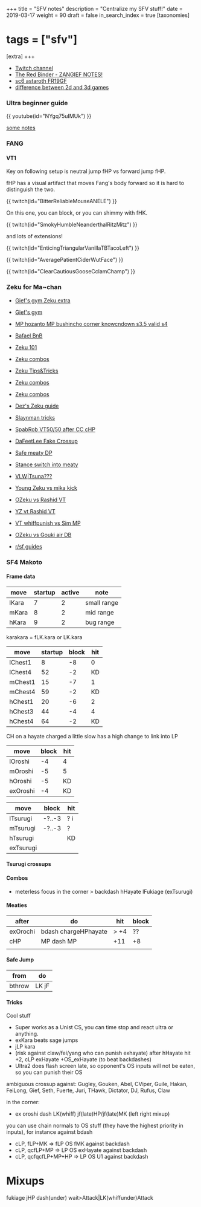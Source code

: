 +++
title = "SFV notes"
description = "Centralize my SFV stuff!"
date = 2019-03-17
weight = 90
draft = false
in_search_index = true
[taxonomies]
# tags = ["sfv"]
[extra]
+++

- [Twitch channel](https://www.twitch.tv/lucyjojo)
- [The Red Binder - ZANGIEF NOTES!](https://docs.google.com/document/d/1In7xSy_Gm_yr8HkQdpDs_I3F0NZPZZYHc2Mv8w_OyCU/edit#)
- [sc6 astaroth FR19GF](https://youtu.be/xBvVvCLx7Q4?t=6570)
- [difference between 2d and 3d games](./handmade/2d3d.md)

### Ultra beginner guide

{{ youtube(id="NYgq75uIMUk") }}

[some notes](https://docs.google.com/document/d/1BMXvcioX0iI8Ec8DyVX2xy6i8_wlnShpv1THkJDcMgU/edit#)

### FANG

#### VT1

Key on following setup is neutral jump fHP vs forward jump fHP.

fHP has a visual artifact that moves Fang's body forward so it is hard to distinguish the two.

{{ twitch(id="BitterReliableMouseANELE") }}

On this one, you can block, or you can shimmy with fHK.

{{ twitch(id="SmokyHumbleNeanderthalRitzMitz") }}

and lots of extensions!

{{ twitch(id="EnticingTriangularVanillaTBTacoLeft") }}

{{ twitch(id="AveragePatientCiderWutFace") }}

{{ twitch(id="ClearCautiousGooseCclamChamp") }}

### Zeku for Ma~chan

- [Gief's gym Zeku extra](https://old.reddit.com/r/StreetFighter/comments/7bu4n0/giefs_gym_character_supplements_zeku/?st=jzwr2tfo&sh=942e0b30)
- [Gief's gym](https://www.reddit.com/r/StreetFighter/wiki/v/giefsgym)

- [MP hozanto MP bushincho corner knowcndown s3.5 valid s4](https://www.youtube.com/watch?v=iPlxoawxiOc)
- [Bafael BnB](https://www.youtube.com/watch?v=qdr7xqGwQTs)
- [Zeku 101](https://youtu.be/lBx6cklVmmY)
- [Zeku combos](https://www.youtube.com/watch?v=OKv84WYoI1g)
- [Zeku Tips&Tricks](https://www.youtube.com/watch?v=zqU-073GofE)
- [Zeku combos](https://youtu.be/ADd3OLVl8_0)
- [Zeku combos](https://www.youtube.com/watch?v=eNvoAp1e95s)
- [Dez's Zeku guide](https://docs.google.com/document/d/1E0rGMI5HUju-GbbvKJ5fpp1xz3cLHveKhXH4pBl_1OM/edit)

- [Slaynman tricks](https://youtu.be/_0fgyX6xA-A)
- [SpabRob VT50/50 after CC cHP](https://www.youtube.com/watch?v=lVQ883tD2B8)
- [DaFeetLee Fake Crossup](https://twitter.com/DaFeetLee/status/922985636088467456)
- [Safe meaty DP](https://twitter.com/L33pfr0g/status/923006582874451968)
- [Stance switch into meaty](https://twitter.com/Dankadillas/status/922984246569984000)
- [VLW|Tsuna???](https://twitter.com/Tsunay0sh11/status/922979461980663809)

- [Young Zeku vs mika kick](https://twitter.com/L33pfr0g/status/924305633029099520)
- [OZeku vs Rashid VT](https://twitter.com/Mishinagh/status/923514618030542849)
- [YZ vt Rashid VT](https://twitter.com/Mishinagh/status/923519209962983424)
- [VT whiffpunish vs Sim MP](https://twitter.com/Vandylizer/status/923066499501260801)
- [OZeku vs Gouki air DB](https://twitter.com/Vandylizer/status/923446508246138883)

- [r/sf guides](https://www.reddit.com/r/StreetFighter/wiki/index)

### SF4 Makoto

#### Frame data

| move  | startup | active | note        |
|-------|---------|--------|-------------|
| lKara | 7       | 2      | small range |
| mKara | 8       | 2      | mid range   |
| hKara | 9       | 2      | bug range   |

karakara = fLK.kara or LK.kara

| move    | startup | block | hit |
|---------|---------|-------|-----|
| lChest1 | 8       | -8    | 0   |
| lChest4 | 52      | -2    | KD  |
| mChest1 | 15      | -7    | 1   |
| mChest4 | 59      | -2    | KD  |
| hChest1 | 20      | -6    | 2   |
| hChest3 | 44      | -4    | 4   |
| hChest4 | 64      | -2    | KD  |

CH on a hayate charged a little slow has a high change to link into LP

| move     | block | hit |
|----------|-------|-----|
| lOroshi  | -4    | 4   |
| mOroshi  | -5    | 5   |
| hOroshi  | -5    | KD  |
| exOroshi | -4    | KD  |

| move      | block  | hit  |
|-----------|--------|------|
| lTsurugi  | -?..-3 | ?  i |
| mTsurugi  | -?..-3 | ?    |
| hTsurugi  |        | KD   |
| exTsurugi |        |      |

#### Tsurugi crossups

#### Combos

- meterless focus in the corner > backdash hHayate lFukiage (exTsurugi)

#### Meaties

| after    | do                   | hit  | block |
|----------|----------------------|------|-------|
| exOrochi | bdash chargeHPhayate | > +4 | ??    |
| cHP      | MP dash MP           | +11  | +8    |
|          |                      |      |       |

#### Safe Jump

| from   | do    |
|--------|-------|
| bthrow | LK jF |

#### Tricks

Cool stuff

- Super works as a Unist CS, you can time stop and react ultra or anything.
- exKara beats sage jumps
- jLP kara
- (risk against claw/fei/yang who can punish exhayate) after hHayate hit +2, cLP exHayate +OS_exHayate (to beat backdashes)
- Ultra2 does flash screen late, so opponent's OS inputs will not be eaten, so you can punish their OS

ambiguous crossup against: Gugley, Gouken, Abel, CViper, Guile, Hakan, FeiLong, Gief, Seth, Fuerte, Juri, THawk, Dictator, DJ, Rufus, Claw

in the corner:
- ex oroshi dash LK(whiff) jf(late)HP/jf(late)MK (left right mixup)

you can use chain normals to OS stuff (they have the highest priority in inputs), for instance against bdash

- cLP, fLP+MK => fLP OS fMK against backdash
- cLP, qcfLP+MP => LP OS exHayate against backdash
- cLP, qcfqcfLP+MP+HP => LP OS U1 against backdash


# Mixups

fukiage jHP dash(under) wait>Attack|LK(whiffunder)Attack
